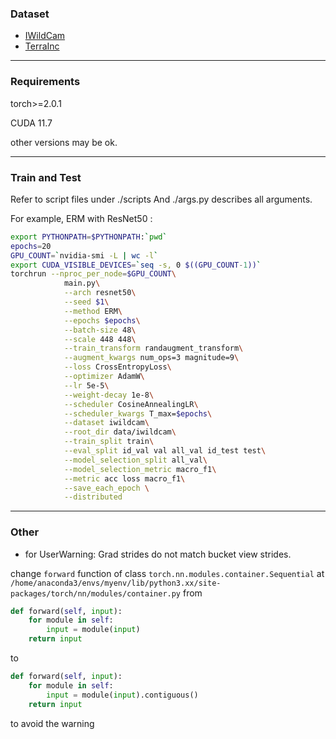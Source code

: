 ### Dataset
<ul>
  <li><a href="https://worksheets.codalab.org/rest/bundles/0x6313da2b204647e79a14b468131fcd64/contents/blob/">IWildCam</a></li>
  <li><a href="http://lila.science/datasets/caltech-camera-traps">TerraInc</a></li>
</ul>

---
### Requirements
torch>=2.0.1

CUDA 11.7

other versions may be ok.

---
### Train and Test
Refer to script files under ./scripts
And ./args.py describes all arguments.

For example, ERM with ResNet50 :
```bash
export PYTHONPATH=$PYTHONPATH:`pwd`
epochs=20
GPU_COUNT=`nvidia-smi -L | wc -l`
export CUDA_VISIBLE_DEVICES=`seq -s, 0 $((GPU_COUNT-1))`
torchrun --nproc_per_node=$GPU_COUNT\
            main.py\
            --arch resnet50\
            --seed $1\
            --method ERM\
            --epochs $epochs\
            --batch-size 48\
            --scale 448 448\
            --train_transform randaugment_transform\
            --augment_kwargs num_ops=3 magnitude=9\
            --loss CrossEntropyLoss\
            --optimizer AdamW\
            --lr 5e-5\
            --weight-decay 1e-8\
            --scheduler CosineAnnealingLR\
            --scheduler_kwargs T_max=$epochs\
            --dataset iwildcam\
            --root_dir data/iwildcam\
            --train_split train\
            --eval_split id_val val all_val id_test test\
            --model_selection_split all_val\
            --model_selection_metric macro_f1\
            --metric acc loss macro_f1\
            --save_each_epoch \
            --distributed
```

---

### Other
- for UserWarning: Grad strides do not match bucket view strides.

change `forward` function of class `torch.nn.modules.container.Sequential`
at `/home/anaconda3/envs/myenv/lib/python3.xx/site-packages/torch/nn/modules/container.py`
from 
```python
def forward(self, input):
    for module in self:
        input = module(input)
    return input
```
to
```python
def forward(self, input):
    for module in self:
        input = module(input).contiguous()
    return input
```
to avoid the warning
